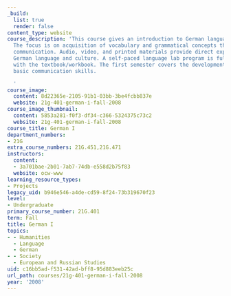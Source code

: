 ```yaml
---
_build:
  list: true
  render: false
content_type: website
course_description: 'This course gives an introduction to German language and culture.
  The focus is on acquisition of vocabulary and grammatical concepts through active
  communication. Audio, video, and printed materials provide direct exposure to authentic
  German language and culture. A self-paced language lab program is fully coordinated
  with the textbook/workbook. The first semester covers the development of effective
  basic communication skills.

  '
course_image:
  content: 8d22365e-2105-91b1-03bb-3be4fcbb837e
  website: 21g-401-german-i-fall-2008
course_image_thumbnail:
  content: 5853a281-f0f3-df34-c366-5324375c73c2
  website: 21g-401-german-i-fall-2008
course_title: German I
department_numbers:
- 21G
extra_course_numbers: 21G.451,21G.471
instructors:
  content:
  - 3a701bae-2b01-7ab7-74db-e558d2b75f83
  website: ocw-www
learning_resource_types:
- Projects
legacy_uid: b946e546-a4de-cd59-8f24-73b319670f23
level:
- Undergraduate
primary_course_number: 21G.401
term: Fall
title: German I
topics:
- - Humanities
  - Language
  - German
- - Society
  - European and Russian Studies
uid: c16bb5ad-f531-42ad-bff8-95d883eeb25c
url_path: courses/21g-401-german-i-fall-2008
year: '2008'
---
```

